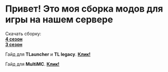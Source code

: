 # Привет! Это моя сборка модов для игры на нашем сервере

Скачать сборку: <br>
[**4 сезон**](https://github.com/Kroniks53/relaxmods/archive/refs/heads/1.20.6-4season.zip) <br>
[**3 сезон**](https://github.com/Kroniks53/relaxmods/archive/refs/heads/1.20.1-3season.zip) 

Гайд для **TLauncher** и **TL legacy**. [**Клик!**](https://youtu.be/9U89qLSotDA)

Гайд для **MultiMC**. [**Клик!**](GIDE.md)